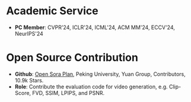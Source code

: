 #  Academic Service
- **PC Member**: CVPR'24, ICLR'24, ICML'24, ACM MM'24, ECCV'24, NeurIPS'24


# Open Source Contribution
- **Github**: [Open Sora Plan](https://github.com/PKU-YuanGroup/Open-Sora-Plan), Peking University, Yuan Group, Contributors, 10.9k Stars.
- **Role**: Contribute the evaluation code for video generation, e.g. Clip-Score, FVD, SSIM, LPIPS, and PSNR. 
